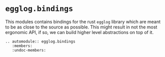 # `egglog.bindings`

This modules contains bindings for the rust `egglog` library which are meant to be as close to the source as possible. This might result in not the most ergonomic API, if so, we can build higher level abstractions on top of it.

```{eval-rst}
.. automodule:: egglog.bindings
   :members:
   :undoc-members:
```
